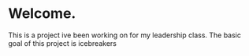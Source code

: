 # Welcome. 

This is a project ive been working on for my leadership class.
The basic goal of this project is icebreakers